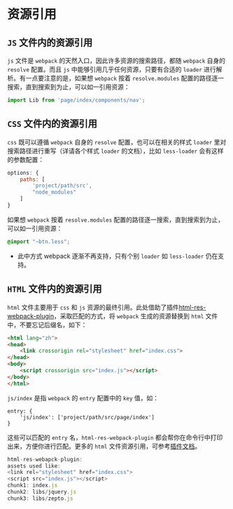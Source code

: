 # 资源引用

## `JS` 文件内的资源引用

`js` 文件是 `webpack` 的天然入口，因此许多资源的搜索路径，都随 `webpack` 自身的 `resolve` 配置。而且 `js` 中能够引用几乎任何资源，只要有合适的 `loader` 进行解析。有一点要注意的是，如果想 `webpack` 按着 `resolve.modules` 配置的路径逐一搜索，直到搜索到为止，可以如一引用资源：

```javascript
import Lib from 'page/index/components/nav';
```


## `CSS` 文件内的资源引用

`css` 既可以遵循 `webpack` 自身的 `resolve` 配置，也可以在相关的样式 `loader` 里对搜索路径进行重写（详请各个样式 `loader` 的文档），比如 `less-loader` 会有这样的参数配置：

```javascript
options: {
    paths: [
        'project/path/src',
        "node_modules"
    ]
}
```

如果想 `webpack` 按着 `resolve.modules` 配置的路径逐一搜索，直到搜索到为止，可以如一引用资源：

```css
@import "~btn.less"; 
```

* 此中方式 webpack 逐渐不再支持，只有个别 `loader` 如 `less-loader` 仍在支持。


## `HTML` 文件内的资源引用

`html` 文件主要用于 `css` 和 `js` 资源的最终引用。此处借助了插件[html-res-webpack-plugin](https://github.com/lcxfs1991/html-res-webpack-plugin)，采取匹配的方式，将 `webpack` 生成的资源替换到 `html` 文件中，不要忘记后缀名，如下：

```html
<html lang="zh">
<head>
    <link crossorigin rel="stylesheet" href="index.css">
</head>
<body>
    <script crossorigin src="index.js"></script>
</body>
</html>

```

`js/index` 是指 `webpack` 的 `entry` 配置中的 `key` 值，如：

```
entry: {
    'js/index': ['project/path/src/page/index']
}
```

这些可以匹配的 `entry` 名，`html-res-webpack-plugin` 都会帮你在命令行中打印出来，方便你进行匹配。更多的 `html` 文件资源引用，可参考[插件文档](https://github.com/lcxfs1991/html-res-webpack-plugin)。

```javascript
html-res-webapck-plugin:
assets used like:
<link rel="stylesheet" href="index.css">
<script src="index.js"></script>
chunk1: index.js
chunk2: libs/jquery.js
chunk3: libs/zepto.js
```